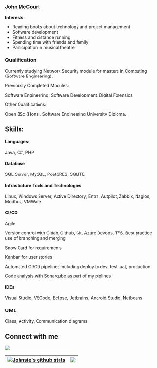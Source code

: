 ### [John McCourt](https://johnmccourt.com)



**Interests**:
- Reading books about technology and project management 
- Software development
- Fitness and distance running
- Spending time with friends and family
- Participation in musical theatre

### Qualification
Currently studying Network Security module for masters in Computing (Software Engineering).

Previously Completed Modules:

Software Engineering, Software Development, Digital Forensics

Other Qualifications:

Open BSc (Hons), Software Engineering University Diploma.
  
## Skills:

#### Languages:
Java, C#, PHP

#### Database
SQL Server, MySQL, PostGRES, SQLITE

#### Infrastrcture Tools and Technologies
Linux, Windows Server, Active Directory, Entra, Autpilot, Zabbix, Nagios, Modbus, VMWare


#### CI/CD
Agile

Version control with Gitlab, Github, Git, Azure Devops, TFS. Best practice use of branching and merging

Snow Card for requirements

Kanban for user stories

Automated CI/CD pipelines including deploy to dev, test, uat, production

Code analysis with Sonarqube as part of my piplines


#### IDEs
Visual Studio, VSCode, Eclipse, Jetbrains, Android Studio, Netbeans


### UML
Class, Activity, Communication diagrams



## Connect with me:

<p align = "center">

 [<img src="https://img.shields.io/badge/linkedin-%2312100E.svg?&style=for-the-badge&logo=linkedin&logoColor=white&color=black" />](https://www.linkedin.com/in/jpmccourt/)



| <a href="https://github.com/johnsie/github-readme-stats"><img align="center" src="https://github-readme-stats.vercel.app/api?username=johnsie&show_icons=true&include_all_commits=true&theme=buefy&hide_border=true" alt="Johnsie's github stats" /></a> | <a href="https://github.com/johnsie/github-readme-stats"><img align="center" src="https://github-readme-stats.vercel.app/api/top-langs/?username=johnsie&layout=compact&theme=buefy&hide_border=true" /></a> |
| ------------- | ------------- |


<!--
**themlphdstudent/themlphdstudent** is a ✨ _special_ ✨ repository because its `README.md` (this file) appears on your GitHub profile.

Here are some ideas to get you started:

- 🔭 I’m currently working on ...
- 🌱 I’m currently learning ...
- 👯 I’m looking to collaborate on ...
- 🤔 I’m looking for help with ...
- 💬 Ask me about ...
- 📫 How to reach me: ...
- 😄 Pronouns: ...
- ⚡ Fun fact: ...
-->
